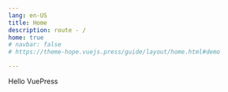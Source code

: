 ```yaml
---
lang: en-US
title: Home
description: route - /
home: true
# navbar: false
# https://theme-hope.vuejs.press/guide/layout/home.html#demo

---
```


Hello VuePress
